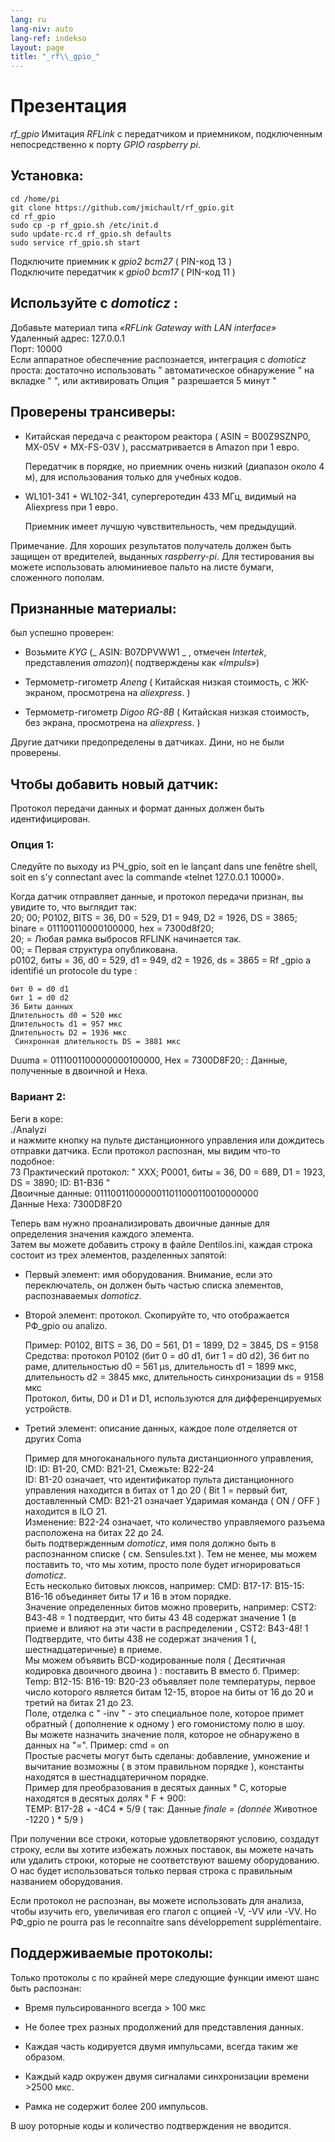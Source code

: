 ```yaml
---
lang: ru
lang-niv: auto
lang-ref: indekso
layout: page
title: "_rf\\_gpio_"
---
```


# Презентация
 _rf\_gpio_   Имитация   _RFLink_   с передатчиком и приемником, подключенным непосредственно к порту   _GPIO_     _raspberry pi_.  


## Установка:

```
cd /home/pi
git clone https://github.com/jmichault/rf_gpio.git
cd rf_gpio  
sudo cp -p rf_gpio.sh /etc/init.d  
sudo update-rc.d rf_gpio.sh defaults  
sudo service rf_gpio.sh start  
```

Подключите приемник к   _gpio2 bcm27_   (  PIN-код 13  )    
 Подключите передатчик к   _gpio0 bcm17_   (  PIN-код 11  )    

## Используйте с   _domoticz_ :
Добавьте материал типа  _«RFLink Gateway with LAN interface»_ 
 	 Удаленный адрес: 127.0.0.1   
	 Порт: 10000    
 Если аппаратное обеспечение распознается, интеграция с   _domoticz_   проста: достаточно использовать  " автоматическое обнаружение " на вкладке  " ", или активировать Опция  " разрешается 5 минут "    

## Проверены трансиверы:
* Китайская передача с реактором реактора  ( ASIN = B00Z9SZNP0, MX-05V + MX-FS-03V ), рассматривается в Amazon при 1 евро.   


	Передатчик в порядке, но приемник очень низкий (диапазон около 4 м), для использования только для учебных кодов.  
* WL101-341 + WL102-341, супергеротедин 433 МГц, видимый на Aliexpress при 1 евро.  


	 Приемник имеет лучшую чувствительность, чем предыдущий.    
	
Примечание. Для хороших результатов получатель должен быть защищен от вредителей, выданных  _raspberry-pi_. Для тестирования вы можете использовать алюминиевое пальто на листе бумаги, сложенного пополам. 

## Признанные материалы:
был успешно проверен:   
* Возьмите   _KYG_   (_  ASIN: B07DPVWW1  _ , отмечен   _Intertek_, представления   _amazon_)(  подтверждены как   _«Impuls»_)    


* Термометр-гигометр   _Aneng_   (   Китайская низкая стоимость, с ЖК-экраном, просмотрена на   _aliexpress_.  )    


* Термометр-гигометр   _Digoo RG-8B_   (   Китайская низкая стоимость, без экрана, просмотрена на   _aliexpress_.  )    



Другие датчики предопределены в датчиках. Дини, но не были проверены.  

## Чтобы добавить новый датчик:
Протокол передачи данных и формат данных должен быть идентифицирован.  
### Опция 1:
Следуйте по выходу из РЧ_gpio, soit en le lançant dans une fenêtre shell, soit en s'y connectant avec la commande «telnet 127.0.0.1 10000».  
  
  
Когда датчик отправляет данные, и протокол передачи признан, вы увидите то, что выглядит так:   
20; 00; P0102, BITS = 36, D0 = 529, D1 = 949, D2 = 1926, DS = 3865; binare = 011100110000100000, hex = 7300d8f20;  
  20; = Любая рамка выбросов RFLINK начинается так.  
    00; = Первая структура опубликована.    
 p0102, биты = 36, d0 = 529, d1 = 949, d2 = 1926, ds = 3865 = Rf  _gpio a identifié un protocole du type :  
  
  
	бит 0 = d0 d1  
	бит 1 = d0 d2  
	36 Биты данных  
	Длительность d0 = 520 мкс  
	Длительность d1 = 957 мкс  
	Длительность D2 = 1936 мкс  
	 Синхронная длительность DS = 3881 мкс    
 Duuma = 0111001100000000100000, Hex = 7300D8F20; : Данные, полученные в двоичной и Hexa.   

### Вариант 2:
Беги в коре:   
./Analyzi  
и нажмите кнопку на пульте дистанционного управления или дождитесь отправки датчика. Если протокол распознан, мы видим что-то подобное:   
   73 Практический протокол:   " XXX; P0001, биты = 36, D0 = 689, D1 = 1923, DS = 3890; ID: B1-B36  "    
 Двоичные данные: 0111001100000011011000110010000000    
 Данные Hexa: 7300D8F20    


Теперь вам нужно проанализировать двоичные данные для определения значения каждого элемента.  
Затем вы можете добавить строку в файле Dentilos.ini, каждая строка состоит из трех элементов, разделенных запятой:   
* Первый элемент: имя оборудования. Внимание, если это переключатель, он должен быть частью списка элементов, распознаваемых   _domoticz_.    


* Второй элемент: протокол. Скопируйте то, что отображается РФ_gpio ou analizo.  
    

    

	Пример: P0102, BITS = 36, D0 = 561, D1 = 1899, D2 = 3845, DS = 9158  
		Средства: протокол P0102 (бит 0 = d0 d1, бит 1 = d0 d2), 36 бит по раме, длительностью d0 = 561 μs, длительность d1 = 1899 мкс, длительность d2 = 3845 мкс, длительность синхронизации ds = 9158 мкс  
	 	 Протокол, биты, D0 и D1 и D1, используются для дифференцируемых устройств.   
* Третий элемент: описание данных, каждое поле отделяется от других Coma  


	Пример для многоканального пульта дистанционного управления, ID: ID: B1-20, CMD: B21-21, Смежьте: B22-24  
	 	 ID: B1-20 означает, что идентификатор пульта дистанционного управления находится в битах от 1 до 20  ( Bit 1 = первый бит, доставленный 
 	  	 CMD: B21-21 означает Ударимая команда   (  ON / OFF  )   находится в ILO 21.    
 	  	 Изменение: B22-24 означает, что количество управляемого разъема расположена на битах 22 до 24.    
 	 быть подтвержденным   _domoticz_, имя поля должно быть в распознанном списке   (  см. Sensules.txt  ). Тем не менее, мы можем поставить то, что мы хотим, просто поле будет игнорироваться   _domoticz_.    
 	 Есть несколько битовых люксов, например: CMD: B17-17: B15-15: B16-16 объединяет биты 17 и 16 в этом порядке.   
	Значение определенных битов можно проверить, например: CST2: B43-48 = 1 подтвердит, что биты 43 48 содержат значение 1 (в приеме и влияют на эти части в распределении , CST2: B43-48! 1 Подтвердите, что биты 438 не содержат значения 1 (, шестнадцатеричные) в приеме.  
	 Мы можем объявить BCD-кодированные поля   (  Десятичная кодировка двоичного двоина  ) : поставить B вместо б. Пример: Temp: B12-15: B16-19: B20-23 объявляет поле температуры, первое число которого является битам 12-15, второе на биты от 16 до 20 и третий на битах 21 до 23.    
 	 Поле, отделка с  " -inv " - это специальное поле, которое примет обратный  ( дополнение к одному )  его гомонистому полю в шоу.   
	Вы можете назначить значение поля, которое не обнаружено в данных на "=". Пример: cmd = on  
	 Простые расчеты могут быть сделаны: добавление, умножение и вычитание возможны   (  в этом правильном порядке  ), константы находятся в шестнадцатеричном порядке.    
 	 	 Пример для преобразования в десятых данных ° C, которые находятся в десятых долях ° F + 900:   
	  	 TEMP: B17-28 + -4C4  *  5/9    (   так: Данные  _finale = (donnée_  Животное -1220  )   *   5/9   )    

При получении все строки, которые удовлетворяют условию, создадут строку, если вы хотите избежать ложных поставок, вы можете начать или удалить строки, которые не соответствуют вашему оборудованию.  
О нас будет использоваться только первая строка с правильным названием оборудования.  
	
		
Если протокол не распознан, вы можете использовать для анализа, чтобы изучить его, увеличивая его глагол с опцией -V, -VV или -VV. Но РФ_gpio ne pourra pas le reconnaitre sans développement supplémentaire.  
  
  


## Поддерживаемые протоколы:

Только протоколы с по крайней мере следующие функции имеют шанс быть распознан:   
* Время пульсированного всегда > 100 мкс  


* Не более трех разных продолжений для представления данных.  


* Каждая часть кодируется двумя импульсами, всегда таким же образом.  


* Каждый кадр окружен двумя сигналами синхронизации времени >2500 мкс.  


* Рамка не содержит более 200 импульсов.  



В шоу роторные коды и количество подтверждения не вводится.  
